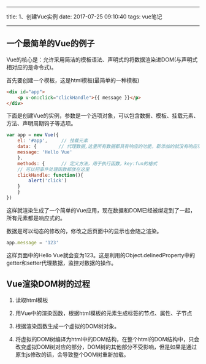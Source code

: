 
---

title: 1、创建Vue实例
date: 2017-07-25 09:10:40
tags: vue笔记

---

## 一个最简单的Vue的例子

Vue的核心是：允许采用简洁的模板语法、声明式的将数据渲染进DOM(与声明式相对应的是命令式)。

首先要创建一个模板，这是html模板(最简单的一种模板)

```html
<div id="app">
    <p v-on:click="clickHandle">{{ message }}</p>
</div>
```

下面是创建Vue的实例，参数是一个选项对象，可以包含数据、模板、挂载元素、方法、声明周期钩子等选项。

```js
var app = new Vue({
    el: '#app',	    // 挂载元素
    data: {        // 代理数据,这里所有数据都具有响应的功能，新添加的就没有响应功能。
	message: 'Hello Vue'
    },
    methods: {		// 定义方法，用于执行函数，key:fun的格式
	// 可以把事件处理函数都放在这里
	clickHandle: function(){
	    alert('click')
	}
    }
})
```

这样就渲染生成了一个简单的Vue应用，现在数据和DOM已经被绑定到了一起，所有元素都是响应式的。

数据是可以动态的修改的，修改之后页面中的显示也会随之渲染。

```js
app.message = '123'
```

这样页面中的Hello Vue就会变为123。这是利用的Object.delinedProperty中的getter和setter代理数据，监控对数据的操作。

## Vue渲染DOM树的过程

1. 读取html模板

2. 用Vue中的渲染函数，根据html模板的元素生成标签的节点、属性、子节点

3. 根据渲染函数生成一个虚拟的DOM树对象。

4. 将虚拟的DOM树编译为html中的DOM结构，在整个html的DOM结构中，只会改变虚拟DOM树对应的部分，DOM树的其他部分不受影响，但是如果是通过原生js修改的话，会导致整个DOM树重新加载。